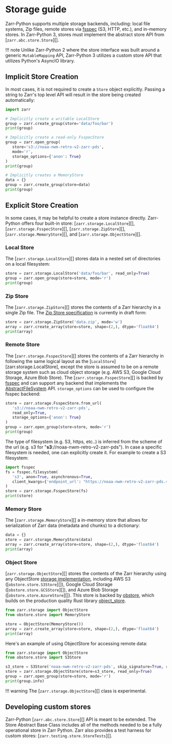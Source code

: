 # Storage guide

Zarr-Python supports multiple storage backends, including: local file systems,
Zip files, remote stores via [fsspec](https://filesystem-spec.readthedocs.io) (S3, HTTP, etc.), and in-memory stores. In
Zarr-Python 3, stores must implement the abstract store API from
[`zarr.abc.store.Store`][].

!!! note
    Unlike Zarr-Python 2 where the store interface was built around a generic `MutableMapping`
    API, Zarr-Python 3 utilizes a custom store API that utilizes Python's AsyncIO library.

## Implicit Store Creation

In most cases, it is not required to create a `Store` object explicitly. Passing a string
to Zarr's top level API will result in the store being created automatically:

```python exec="true" session="storage" source="above" result="ansi"
import zarr

# Implicitly create a writable LocalStore
group = zarr.create_group(store='data/foo/bar')
print(group)
```

```python exec="true" session="storage" source="above" result="ansi"
# Implicitly create a read-only FsspecStore
group = zarr.open_group(
   store='s3://noaa-nwm-retro-v2-zarr-pds',
   mode='r',
   storage_options={'anon': True}
)
print(group)
```

```python exec="true" session="storage" source="above" result="ansi"
# Implicitly creates a MemoryStore
data = {}
group = zarr.create_group(store=data)
print(group)
```

## Explicit Store Creation

In some cases, it may be helpful to create a store instance directly. Zarr-Python offers four
built-in store: [`zarr.storage.LocalStore`][], [`zarr.storage.FsspecStore`][],
[`zarr.storage.ZipStore`][], [`zarr.storage.MemoryStore`][], and [`zarr.storage.ObjectStore`][].

### Local Store

The [`zarr.storage.LocalStore`][] stores data in a nested set of directories on a local
filesystem:

```python exec="true" session="storage" source="above" result="ansi"
store = zarr.storage.LocalStore('data/foo/bar', read_only=True)
group = zarr.open_group(store=store, mode='r')
print(group)
```

### Zip Store

The [`zarr.storage.ZipStore`][] stores the contents of a Zarr hierarchy in a single
Zip file. The [Zip Store specification](https://github.com/zarr-developers/zarr-specs/pull/311) is currently in draft form:

```python exec="true" session="storage" source="above" result="ansi"
store = zarr.storage.ZipStore('data.zip', mode='w')
array = zarr.create_array(store=store, shape=(2,), dtype='float64')
print(array)
```

### Remote Store

The [`zarr.storage.FsspecStore`][] stores the contents of a Zarr hierarchy in following the same
logical layout as the [`LocalStore`][zarr.storage.LocalStore], except the store is assumed to be on a remote storage system
such as cloud object storage (e.g. AWS S3, Google Cloud Storage, Azure Blob Store). The
[`zarr.storage.FsspecStore`][] is backed by [fsspec](https://filesystem-spec.readthedocs.io) and can support any backend
that implements the [AbstractFileSystem](https://filesystem-spec.readthedocs.io/en/stable/api.html#fsspec.spec.AbstractFileSystem)
API. `storage_options` can be used to configure the fsspec backend:

```python exec="true" session="storage" source="above" result="ansi"
store = zarr.storage.FsspecStore.from_url(
   's3://noaa-nwm-retro-v2-zarr-pds',
   read_only=True,
   storage_options={'anon': True}
)
group = zarr.open_group(store=store, mode='r')
print(group)
```

The type of filesystem (e.g. S3, https, etc..) is inferred from the scheme of the url (e.g. s3 for "**s3**://noaa-nwm-retro-v2-zarr-pds").
In case a specific filesystem is needed, one can explicitly create it. For example to create a S3 filesystem:

```python exec="true" session="storage" source="above" result="ansi"
import fsspec
fs = fsspec.filesystem(
   's3', anon=True, asynchronous=True,
   client_kwargs={'endpoint_url': "https://noaa-nwm-retro-v2-zarr-pds.s3.amazonaws.com"}
)
store = zarr.storage.FsspecStore(fs)
print(store)
```


### Memory Store

The [`zarr.storage.MemoryStore`][] a in-memory store that allows for serialization of
Zarr data (metadata and chunks) to a dictionary:

```python exec="true" session="storage" source="above" result="ansi"
data = {}
store = zarr.storage.MemoryStore(data)
array = zarr.create_array(store=store, shape=(2,), dtype='float64')
print(array)
```

### Object Store

[`zarr.storage.ObjectStore`][] stores the contents of the Zarr hierarchy using any ObjectStore
[storage implementation](https://developmentseed.org/obstore/latest/api/store/), including AWS S3 ([`obstore.store.S3Store`][]), Google Cloud Storage ([`obstore.store.GCSStore`][]), and Azure Blob Storage ([`obstore.store.AzureStore`][]). This store is backed by [obstore](https://developmentseed.org/obstore/latest/), which
builds on the production quality Rust library [object_store](https://docs.rs/object_store/latest/object_store/).

```python exec="true" session="storage" source="above" result="ansi"
from zarr.storage import ObjectStore
from obstore.store import MemoryStore

store = ObjectStore(MemoryStore())
array = zarr.create_array(store=store, shape=(2,), dtype='float64')
print(array)
```

Here's an example of using ObjectStore for accessing remote data:

```python exec="true" session="storage" source="above" result="ansi"
from zarr.storage import ObjectStore
from obstore.store import S3Store

s3_store = S3Store('noaa-nwm-retro-v2-zarr-pds', skip_signature=True, region="us-west-2")
store = zarr.storage.ObjectStore(store=s3_store, read_only=True)
group = zarr.open_group(store=store, mode='r')
print(group.info)
```

!!! warning
    The [`zarr.storage.ObjectStore`][] class is experimental.

## Developing custom stores

Zarr-Python [`zarr.abc.store.Store`][] API is meant to be extended. The Store Abstract Base
Class includes all of the methods needed to be a fully operational store in Zarr Python.
Zarr also provides a test harness for custom stores: [`zarr.testing.store.StoreTests`][].
